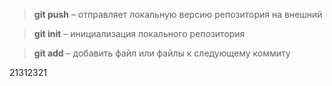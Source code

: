 > **git push** – отправляет локальную версию репозитория на внешний

> **git init** – инициализация локального репозитория

> **git add** – добавить файл или файлы к следующему коммиту

21312321

